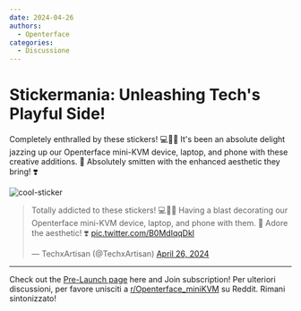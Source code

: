 ```yaml
---
date: 2024-04-26
authors:
  - Openterface
categories:
  - Discussione
---
```


# Stickermania: Unleashing Tech's Playful Side!

Completely enthralled by these stickers! 💻📱🤓 It's been an absolute delight jazzing up our Openterface mini-KVM device, laptop, and phone with these creative additions. 🤣 Absolutely smitten with the enhanced aesthetic they bring! ❣️

![cool-sticker](https://pbs.twimg.com/media/GMGBPQvagAAmzCL?format=jpg&name=large)

<!-- more -->

<blockquote class="twitter-tweet"><p lang="en" dir="ltr">Totally addicted to these stickers! 💻📱🤓 Having a blast decorating our Openterface mini-KVM device, laptop, and phone with them. 🤣 Adore the aesthetic! ❣️ <a href="https://t.co/B0MdIqqDkl">pic.twitter.com/B0MdIqqDkl</a></p>&mdash; TechxArtisan (@TechxArtisan) <a href="https://twitter.com/TechxArtisan/status/1783849443042934942?ref_src=twsrc%5Etfw">April 26, 2024</a></blockquote> <script async src="https://platform.twitter.com/widgets.js" charset="utf-8"></script>

--------

Check out the [Pre-Launch page](https://www.crowdsupply.com/techxartisan/openterface-mini-kvm) here and Join subscription!
Per ulteriori discussioni, per favore unisciti a [r/Openterface_miniKVM](https://www.reddit.com/r/Openterface_miniKVM/) su Reddit. Rimani sintonizzato!
